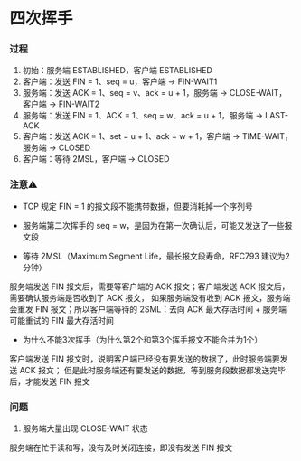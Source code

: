 # 四次挥手


### 过程

1. 初始：服务端 ESTABLISHED，客户端 ESTABLISHED
2. 客户端：发送 FIN = 1、seq = u，客户端 -> FIN-WAIT1
3. 服务端：发送 ACK = 1、seq = v、ack = u + 1，服务端 -> CLOSE-WAIT，客户端 -> FIN-WAIT2
4. 服务端：发送 FIN = 1、ACK = 1、seq = w、ack = u + 1，服务端 -> LAST-ACK
5. 客户端：发送 ACK = 1、set = u + 1、ack = w + 1，客户端 -> TIME-WAIT，服务端 -> CLOSED
6. 客户端：等待 2MSL，客户端 -> CLOSED


### 注意⚠️

* TCP 规定 FIN = 1 的报文段不能携带数据，但要消耗掉一个序列号

* 服务端第二次挥手的 seq = w，是因为在第一次确认后，可能又发送了一些报文段

* 等待 2MSL（Maximum Segment Life，最长报文段寿命，RFC793 建议为2分钟）

服务端发送 FIN 报文后，需要等客户端的 ACK 报文；客户端发送 ACK 报文后，需要确认服务端是否收到了 ACK 报文，
如果服务端没有收到 ACK 报文，服务端会重发 FIN 报文；所以客户端等待的 2SML：去向 ACK 最大存活时间 + 服务端可能重试的 FIN 最大存活时间

* 为什么不能3次挥手（为什么第2个和第3个挥手报文不能合并为1个）

客户端发送 FIN 报文时，说明客户端已经没有要发送的数据了，此时服务端要发送 ACK 报文；
但是此时服务端还有要发送的数据，等到服务段数据都发送完毕后，才能发送 FIN 报文


### 问题

1. 服务端大量出现 CLOSE-WAIT 状态

服务端在忙于读和写，没有及时关闭连接，即没有发送 FIN 报文

